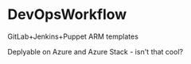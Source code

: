 # DevOpsWorkflow
GitLab+Jenkins+Puppet ARM templates 

Deplyable on Azure and Azure Stack - isn't that cool?
